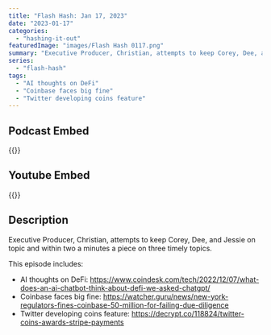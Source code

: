 ```yaml
---
title: "Flash Hash: Jan 17, 2023"
date: "2023-01-17"
categories: 
  - "hashing-it-out"
featuredImage: "images/Flash Hash 0117.png"
summary: "Executive Producer, Christian, attempts to keep Corey, Dee, and Jessie on topic and within two a minutes a piece on three timely topics."
series:
  - "flash-hash"
tags: 
  - "AI thoughts on DeFi"
  - "Coinbase faces big fine"
  - "Twitter developing coins feature"
---
```



## Podcast Embed
{{<podcast-embed url="https://embed.sounder.fm/play/498688">}}

## Youtube Embed
{{<youtube krcbtMGHQlI>}}

## Description
Executive Producer, Christian, attempts to keep Corey, Dee, and Jessie on topic and within two a minutes a piece on three timely topics. 

This episode includes:
 - AI thoughts on DeFi: https://www.coindesk.com/tech/2022/12/07/what-does-an-ai-chatbot-think-about-defi-we-asked-chatgpt/
 - Coinbase faces big fine: https://watcher.guru/news/new-york-regulators-fines-coinbase-50-million-for-failing-due-diligence
 - Twitter developing coins feature: https://decrypt.co/118824/twitter-coins-awards-stripe-payments